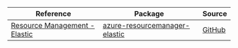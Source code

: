 | Reference | Package | Source |
|---|---|---|
|[Resource Management - Elastic](resourcemanager-elastic-readme.md)|[azure-resourcemanager-elastic](https://repo1.maven.org/maven2/com/azure/resourcemanager/azure-resourcemanager-elastic)|[GitHub](https://github.com/Azure/azure-sdk-for-java/blob/main/sdk/elastic/azure-resourcemanager-elastic)|
